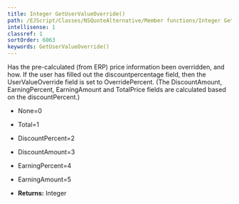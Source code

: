 ```yaml
---
title: Integer GetUserValueOverride()
path: /EJScript/Classes/NSQuoteAlternative/Member functions/Integer GetUserValueOverride()
intellisense: 1
classref: 1
sortOrder: 6063
keywords: GetUserValueOverride()
---
```


Has the pre-calculated (from ERP) price information been overridden, and how. If the user has filled out the discountpercentage field, then the UserValueOverride field is set to OverridePercent. (The DiscountAmount, EarningPercent, EarningAmount and TotalPrice fields are calculated based on the discountPercent.)

* None=0
* Total=1
* DiscountPercent=2
* DiscountAmount=3
* EarningPercent=4
* EarningAmount=5


* **Returns:** Integer


